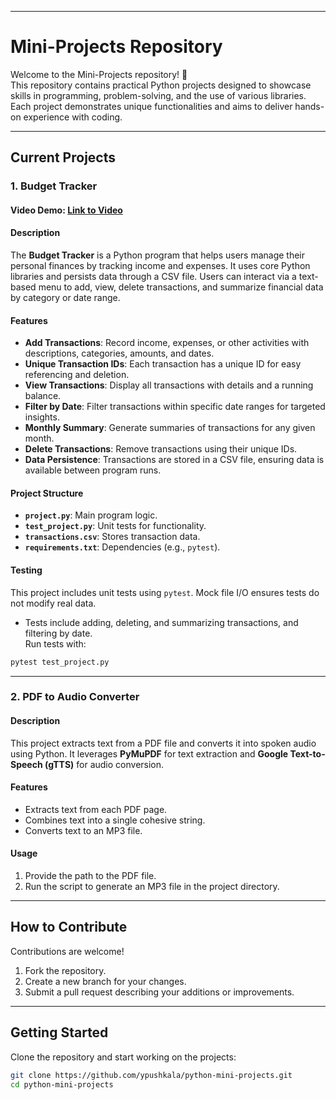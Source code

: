 
---

# **Mini-Projects Repository**

Welcome to the Mini-Projects repository! 🚀  
This repository contains practical Python projects designed to showcase skills in programming, problem-solving, and the use of various libraries. Each project demonstrates unique functionalities and aims to deliver hands-on experience with coding.

---

## **Current Projects**

### **1. Budget Tracker**

#### Video Demo: [Link to Video](https://youtu.be/YOUR_VIDEO_LINK_HERE)  

#### **Description**  
The **Budget Tracker** is a Python program that helps users manage their personal finances by tracking income and expenses. It uses core Python libraries and persists data through a CSV file. Users can interact via a text-based menu to add, view, delete transactions, and summarize financial data by category or date range.

#### **Features**  
- **Add Transactions**: Record income, expenses, or other activities with descriptions, categories, amounts, and dates.  
- **Unique Transaction IDs**: Each transaction has a unique ID for easy referencing and deletion.  
- **View Transactions**: Display all transactions with details and a running balance.  
- **Filter by Date**: Filter transactions within specific date ranges for targeted insights.  
- **Monthly Summary**: Generate summaries of transactions for any given month.  
- **Delete Transactions**: Remove transactions using their unique IDs.  
- **Data Persistence**: Transactions are stored in a CSV file, ensuring data is available between program runs.  

#### **Project Structure**  
- **`project.py`**: Main program logic.  
- **`test_project.py`**: Unit tests for functionality.  
- **`transactions.csv`**: Stores transaction data.  
- **`requirements.txt`**: Dependencies (e.g., `pytest`).  

#### **Testing**  
This project includes unit tests using `pytest`. Mock file I/O ensures tests do not modify real data.  
- Tests include adding, deleting, and summarizing transactions, and filtering by date.  
Run tests with:
```bash
pytest test_project.py
```

---

### **2. PDF to Audio Converter**

#### **Description**  
This project extracts text from a PDF file and converts it into spoken audio using Python. It leverages **PyMuPDF** for text extraction and **Google Text-to-Speech (gTTS)** for audio conversion. 

#### **Features**  
- Extracts text from each PDF page.  
- Combines text into a single cohesive string.  
- Converts text to an MP3 file.  

#### **Usage**  
1. Provide the path to the PDF file.  
2. Run the script to generate an MP3 file in the project directory.

---

## **How to Contribute**

Contributions are welcome!  
1. Fork the repository.  
2. Create a new branch for your changes.  
3. Submit a pull request describing your additions or improvements.  

---

## **Getting Started**

Clone the repository and start working on the projects:  
```bash
git clone https://github.com/ypushkala/python-mini-projects.git
cd python-mini-projects
```
